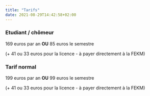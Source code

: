 ```yaml
---
title: "Tarifs"
date: 2021-08-29T14:42:58+02:00
---
```


### Etudiant / chômeur

169 euros par an **OU** 85 euros le semestre

(+ 41 ou 33 euros pour la licence - à payer directement à la FEKM)

### Tarif normal

199 euros par an **OU** 99 euros le semestre

(+ 41 ou 33 euros pour la licence - à payer directement à la FEKM)
